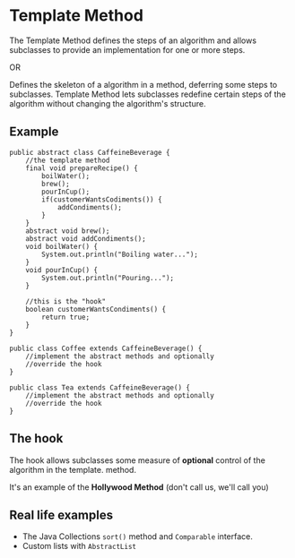 # Template Method

The Template Method defines the steps of an algorithm and allows subclasses to provide an implementation for one or more steps.

OR

Defines the skeleton of a algorithm in a method, deferring some steps to subclasses. Template Method lets subclasses redefine certain steps of the algorithm without changing the algorithm's structure.

## Example

```
public abstract class CaffeineBeverage {
    //the template method
    final void prepareRecipe() {
        boilWater();
        brew();
        pourInCup();
        if(customerWantsCodiments()) {
            addCondiments();
        }
    }
    abstract void brew();
    abstract void addCondiments();
    void boilWater() {
        System.out.println("Boiling water...");
    }
    void pourInCup() {
        System.out.println("Pouring...");
    }

    //this is the "hook"
    boolean customerWantsCondiments() {
        return true;
    }
}

public class Coffee extends CaffeineBeverage() {
    //implement the abstract methods and optionally
    //override the hook
}

public class Tea extends CaffeineBeverage() {
    //implement the abstract methods and optionally
    //override the hook
}
```

## The hook

The hook allows subclasses some measure of **optional** control of the algorithm in the template.
method.

It's an example of the **Hollywood Method** (don't call us, we'll call you)


## Real life examples

* The Java Collections `sort()` method and `Comparable` interface.
* Custom lists with `AbstractList`

